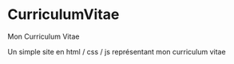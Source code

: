# CurriculumVitae
Mon Curriculum Vitae

Un simple site en html / css / js représentant mon curriculum vitae
